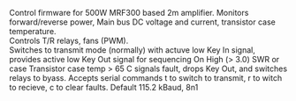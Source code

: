 Control firmware for 500W MRF300 based 2m amplifier.
Monitors forward/reverse power, Main bus DC voltage and current, transistor case temperature.  
Controls T/R relays, fans (PWM).  
Switches to transmit mode (normally) with actuve low Key In signal, provides active low Key Out signal for sequencing
On High (> 3.0) SWR or case Transistor case temp > 65 C signals fault, drops Key Out, and switches relays to byass.
Accepts serial commands t to switch to transmit, r to witch to recieve, c to clear faults.  Default 115.2 kBaud, 8n1


